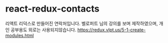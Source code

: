 # react-redux-contacts
리액트 리덕스로 만들어진 연락처입니다.
벨로퍼트 님의 강의를 보며 제작하였으며, 개인 공부용도 외로는 사용되지않습니다.
https://redux.vlpt.us/5-1-create-modules.html

